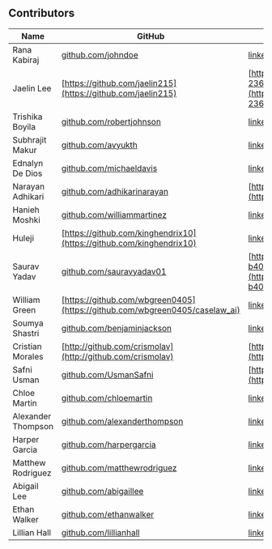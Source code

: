 
## Contributors

| Name | GitHub | LinkedIn |
|---|---|---|
| Rana Kabiraj | [github.com/johndoe](https://github.com/johndoe) | [linkedin.com/in/johndoe](https://linkedin.com/in/johndoe) |
| Jaelin Lee | [https://github.com/jaelin215](https://github.com/jaelin215) | [https://www.linkedin.com/in/jaelin-lee-23678458/](https://www.linkedin.com/in/jaelin-lee-23678458/) |
| Trishika Boyila | [github.com/robertjohnson](https://github.com/robertjohnson) | [linkedin.com/in/robertjohnson](https://linkedin.com/in/robertjohnson) |
| Subhrajit Makur | [github.com/avyukth](https://github.com/avyukth) | [linkedin.com/in/subhrajitmakur](https://www.linkedin.com/in/subhrajitmakur/) |
| Ednalyn De Dios | [github.com/michaeldavis](https://github.com/michaeldavis) | [linkedin.com/in/michaeldavis](https://linkedin.com/in/michaeldavis) |
| Narayan Adhikari | [github.com/adhikarinarayan](github.com/adhikarinarayan) | [https://www.linkedin.com/in/adhikarinarayan/](https://www.linkedin.com/in/adhikarinarayan/) |
| Hanieh Moshki | [github.com/williammartinez](https://github.com/williammartinez) | [linkedin.com/in/williammartinez](https://linkedin.com/in/williammartinez) |
| Huleji | [https://github.com/kinghendrix10](https://github.com/kinghendrix10) | [linkedin.com/in/sophiaanderson](https://linkedin.com/in/sophiaanderson) |
| Saurav Yadav | [github.com/sauravyadav01](https://github.com/sauravyadav01) | [https://www.linkedin.com/in/saurav-yadav-b4051b246](https://www.linkedin.com/in/saurav-yadav-b4051b246) |
| William Green | [https://github.com/wbgreen0405](https://github.com/wbgreen0405/caselaw_ai) | [linkedin.com/in/avathomas](https://linkedin.com/in/avathomas) |
| Soumya Shastri | [github.com/benjaminjackson](https://github.com/benjaminjackson) | [linkedin.com/in/benjaminjackson](https://linkedin.com/in/benjaminjackson) |
| Cristian Morales | [http://github.com/crismolav](http://github.com/crismolav) | [https://www.linkedin.com/in/cmoraleso/](https://www.linkedin.com/in/cmoraleso/) |
| Safni Usman | [github.com/UsmanSafni](https://github.com/UsmanSafni) | [https://www.linkedin.com/in/safniusman](https://www.linkedin.com/in/safniusman) |
| Chloe Martin | [github.com/chloemartin](https://github.com/chloemartin) | [linkedin.com/in/chloemartin](https://linkedin.com/in/chloemartin) |
| Alexander Thompson | [github.com/alexanderthompson](https://github.com/alexanderthompson) | [linkedin.com/in/alexanderthompson](https://linkedin.com/in/alexanderthompson) |
| Harper Garcia | [github.com/harpergarcia](https://github.com/harpergarcia) | [linkedin.com/in/harpergarcia](https://linkedin.com/in/harpergarcia) |
| Matthew Rodriguez | [github.com/matthewrodriguez](https://github.com/matthewrodriguez) | [linkedin.com/in/matthewrodriguez](https://linkedin.com/in/matthewrodriguez) |
| Abigail Lee | [github.com/abigaillee](https://github.com/abigaillee) | [linkedin.com/in/abigaillee](https://linkedin.com/in/abigaillee) |
| Ethan Walker | [github.com/ethanwalker](https://github.com/ethanwalker) | [linkedin.com/in/ethanwalker](https://linkedin.com/in/ethanwalker) |
| Lillian Hall | [github.com/lillianhall](https://github.com/lillianhall) | [linkedin.com/in/lillianhall](https://linkedin.com/in/lillianhall) |
